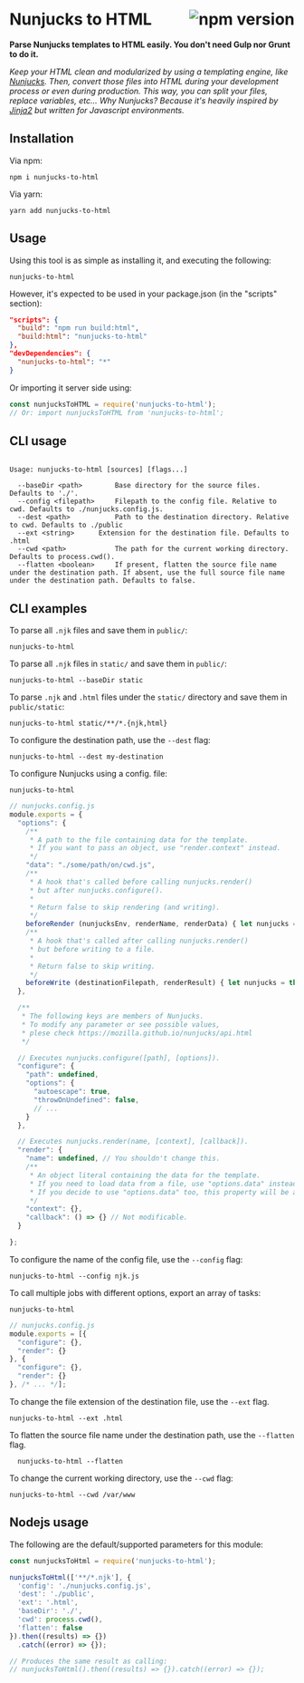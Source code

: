 # Nunjucks to HTML <a href='https://badge.fury.io/js/nunjucks-to-html'><img align='right' src='https://badge.fury.io/js/nunjucks-to-html.svg' alt='npm version' /></a>

**Parse Nunjucks templates to HTML easily. You don't need Gulp nor Grunt to do it.**

*Keep your HTML clean and modularized by using a templating engine, like [Nunjucks](https://mozilla.github.io/nunjucks). Then, convert those files into HTML during your development process or even during production. This way, you can split your files, replace variables, etc... Why Nunjucks? Because it's heavily inspired by [Jinja2](https://jinja.palletsprojects.com/) but written for Javascript environments.*

## Installation

Via npm:
```cli
npm i nunjucks-to-html
```

Via yarn:
```cli
yarn add nunjucks-to-html
```

## Usage

Using this tool is as simple as installing it, and executing the following:
```cli
nunjucks-to-html
```

However, it's expected to be used in your package.json (in the "scripts" section):
```json
"scripts": {
  "build": "npm run build:html",
  "build:html": "nunjucks-to-html"
},
"devDependencies": {
  "nunjucks-to-html": "*"
}
```

Or importing it server side using:
```js
const nunjucksToHTML = require('nunjucks-to-html');
// Or: import nunjucksToHTML from 'nunjucks-to-html';
```

## CLI usage

```cli

Usage: nunjucks-to-html [sources] [flags...]

  --baseDir <path>        Base directory for the source files. Defaults to './'.
  --config <filepath>     Filepath to the config file. Relative to cwd. Defaults to ./nunjucks.config.js.
  --dest <path>           Path to the destination directory. Relative to cwd. Defaults to ./public
  --ext <string> 	  Extension for the destination file. Defaults to .html
  --cwd <path>            The path for the current working directory. Defaults to process.cwd().
  --flatten <boolean>     If present, flatten the source file name under the destination path. If absent, use the full source file name under the destination path. Defaults to false.

```

## CLI examples

To parse all `.njk` files and save them in `public/`:
  ```cli
  nunjucks-to-html
  ```

To parse all `.njk` files in `static/` and save them in `public/`:
  ```cli
  nunjucks-to-html --baseDir static
  ```

To parse `.njk` and `.html` files under the `static/` directory and save them in `public/static`:
  ```cli
  nunjucks-to-html static/**/*.{njk,html}
  ```

To configure the destination path, use the `--dest` flag:
  ```cli
  nunjucks-to-html --dest my-destination
  ```

To configure Nunjucks using a config. file:
  ```cli
  nunjucks-to-html
  ```
  ```js
  // nunjucks.config.js
  module.exports = {
    "options": {
      /**
       * A path to the file containing data for the template.
       * If you want to pass an object, use "render.context" instead.
       */
      "data": "./some/path/on/cwd.js",
      /**
       * A hook that's called before calling nunjucks.render()
       * but after nunjucks.configure().
       *
       * Return false to skip rendering (and writing).
       */
      beforeRender (nunjucksEnv, renderName, renderData) { let nunjucks = this; },
      /**
       * A hook that's called after calling nunjucks.render()
       * but before writing to a file.
       *
       * Return false to skip writing.
       */
      beforeWrite (destinationFilepath, renderResult) { let nunjucks = this; }
    },

    /**
     * The following keys are members of Nunjucks.
     * To modify any parameter or see possible values,
     * plese check https://mozilla.github.io/nunjucks/api.html
     */

    // Executes nunjucks.configure([path], [options]).
    "configure": {
      "path": undefined,
      "options": {
        "autoescape": true,
        "throwOnUndefined": false,
        // ...
      }
    },

    // Executes nunjucks.render(name, [context], [callback]).
    "render": {
      "name": undefined, // You shouldn't change this.
      /**
       * An object literal containing the data for the template.
       * If you need to load data from a file, use "options.data" instead.
       * If you decide to use "options.data" too, this property will be assigned to it.
       */
      "context": {},
      "callback": () => {} // Not modificable.
    }

  };
  ```

To configure the name of the config file, use the `--config` flag:
  ```cli
  nunjucks-to-html --config njk.js
  ```

To call multiple jobs with different options, export an array of tasks:
  ```cli
  nunjucks-to-html
  ```
  ```js
  // nunjucks.config.js
  module.exports = [{
    "configure": {},
    "render": {}
  }, {
    "configure": {},
    "render": {}
  }, /* ... */];
  ```

To change the file extension of the destination file, use the `--ext` flag.
  ```cli
  nunjucks-to-html --ext .html
  ```

To flatten the source file name under the destination path, use the `--flatten` flag.
  ```cli
	nunjucks-to-html --flatten
  ```

To change the current working directory, use the `--cwd` flag:
  ```cli
  nunjucks-to-html --cwd /var/www
  ```

## Nodejs usage

The following are the default/supported parameters for this module:

```js
const nunjucksToHtml = require('nunjucks-to-html');

nunjucksToHtml(['**/*.njk'], {
  'config': './nunjucks.config.js',
  'dest': './public',
  'ext': '.html',
  'baseDir': './',
  'cwd': process.cwd(),
  'flatten': false
}).then((results) => {})
  .catch((error) => {});

// Produces the same result as calling:
// nunjucksToHtml().then((results) => {}).catch((error) => {});

```
